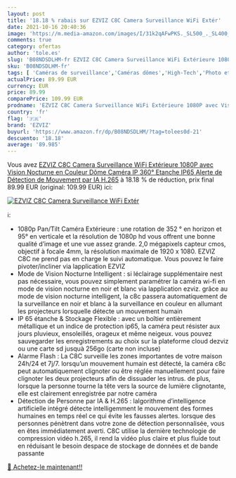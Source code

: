 ```yaml
---
layout: post
title: '18.18 % rabais sur EZVIZ C8C Camera Surveillance WiFi Extér'
date: 2021-10-16 20:40:36
image: 'https://m.media-amazon.com/images/I/31k2qAFwPKS._SL500_._SL400_.jpg'
comments: true
category: ofertas
author: 'tole.es'
slug: 'B08NDSDLHM-fr EZVIZ C8C Camera Surveillance WiFi Extérieure 1080P avec...'
sku: 'B08NDSDLHM-fr'
tags: [ 'Caméras de surveillance','Caméras dômes','High-Tech','Photo et caméscopes','ezviz', ]
actualPrice: 89.99 EUR
currency: EUR
price: 89.99
comparePrice: 109.99 EUR
prodname: 'EZVIZ C8C Camera Surveillance WiFi Extérieure 1080P avec Vision Nocturne en Couleur  Dôme Caméra IP 360° Etanche IP65 Alerte de Détection de Mouvement par IA H.265'
country: 'fr'
flag: '🇫🇷'
brand: 'EZVIZ'
buyurl: 'https://www.amazon.fr/dp/B08NDSDLHM/?tag=tolees0d-21'
descuento: '18.18'
average: '89.985'
---
```


Vous avez [EZVIZ C8C Camera Surveillance WiFi Extérieure 1080P avec Vision Nocturne en Couleur  Dôme Caméra IP 360° Etanche IP65 Alerte de Détection de Mouvement par IA H.265](https://www.amazon.fr/dp/B08NDSDLHM/?tag=tolees0d-21)  à  18.18 % de réduction, prix final  89.99 EUR (original: 109.99 EUR) ici:

[![EZVIZ C8C Camera Surveillance WiFi Extér](https://m.media-amazon.com/images/I/31k2qAFwPKS._SL500_._SL400_.jpg)](https://www.amazon.fr/dp/B08NDSDLHM/?tag=tolees0d-21)

ℹ️:

- 1080p Pan/Tilt Caméra Extérieure : une rotation de 352 ° en horizon et 95° en verticale et la résolution de 1080p hd vous offrent une bonne qualité d’image et une vue assez grande. 2,0 mégapixels capteur cmos, objectif à focale 4mm, la résolution maximale de 1920 x 1080. EZVIZ C8C ne prend pas en charge le suivi automatique. Vous pouvez le faire pivoter/incliner via lapplication EZVIZ
- Mode de Vision Nocturne Intelligent : si léclairage supplémentaire nest pas nécessaire, vous pouvez simplement paramétrer la caméra wi-fi en mode de vision nocturne en noir et blanc via lapplication ezviz. grâce au mode de vision nocturne intelligent, la c8c passera automatiquement de la surveillance en noir et blanc à la surveillance en couleur en allumant les projecteurs lorsquelle détecte un mouvement humain
- IP 65 étanche & Stockage Flexible : avec un boîtier entièrement métallique et un indice de protection ip65, la caméra peut résister aux jours pluvieux, ensoleillés, orageux et même neigeux. vous pouvez sauvegarder les enregistrements au choix sur la plateforme cloud dezviz ou une carte sd jusquà 256go (carte non incluse)
- Alarme Flash : La C8C surveille les zones importantes de votre maison 24h/24 et 7j/7. lorsqu’un mouvement humain est détecté, la caméra c8c peut automatiquement clignoter ou être réglée manuellement pour faire clignoter les deux projecteurs afin de dissuader les intrus. de plus, lorsque la personne tourne la tête vers la source de lumière clignotante, elle est clairement enregistrée par notre caméra
- Détection de Personne par IA & H.265 : lalgorithme d’intelligence artificielle intégré détecte intelligemment le mouvement des formes humaines en temps réel ce qui évite les fausses alertes. lorsque des personnes pénètrent dans votre zone de détection personnalisée, vous en êtes immédiatement averti. C8C utilise la dernière technologie de compression vidéo h.265, il rend la vidéo plus claire et plus fluide tout en réduisant le besoin despace de stockage de données et de bande passante

[🛒 Achetez-le maintenant!!](https://www.amazon.fr/dp/B08NDSDLHM/?tag=tolees0d-21)
